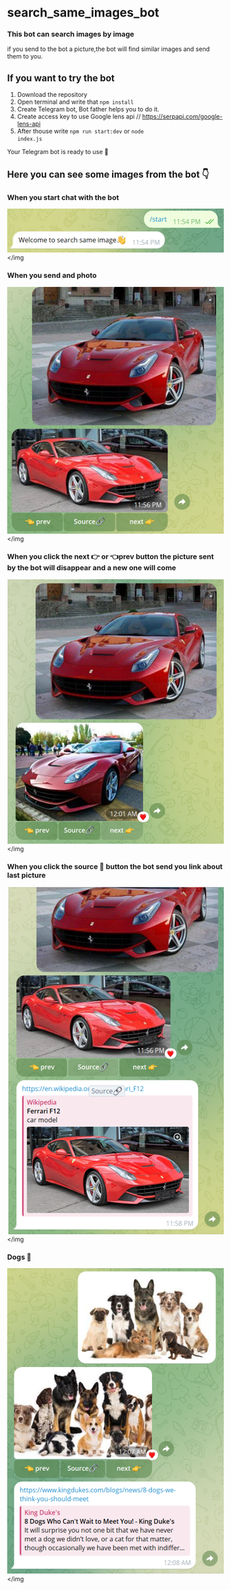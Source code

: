 # search_same_images_bot

### This bot can search images by image 
if you send to the bot a picture,the bot will find similar images and send them to you.

## If you want to try the bot

1. Download the repository
2. Open terminal and write that <code>npm install</code> 
3. Create Telegram bot, Bot father helps you to do it.
4. Create access key to use Google lens api // https://serpapi.com/google-lens-api
5. After thouse write <code>npm run start:dev</code> or <code>node index.js</code>

Your Telegram bot is ready to use 🎉

## Here you can see some images from the bot 👇

### When you start chat with the bot
<img src="https://github.com/ZuxriddinSaidaxmadoof/search_same_images_bot/blob/main/source/bot1png.png"></img

### When you send and photo
<img src="https://github.com/ZuxriddinSaidaxmadoof/search_same_images_bot/blob/main/source/bot2.png"></img

### When you click the next 👉 or 👈prev button the picture sent by the bot will disappear and a new one will come
<img src="https://github.com/ZuxriddinSaidaxmadoof/search_same_images_bot/blob/main/source/bot3.png"></img

### When you click the source 🔗 button the bot send you link about last picture
<img src="https://github.com/ZuxriddinSaidaxmadoof/search_same_images_bot/blob/main/source/bot4.png"></img

### Dogs 🐶
<img src="https://github.com/ZuxriddinSaidaxmadoof/search_same_images_bot/blob/main/source/bot6.png"></img
